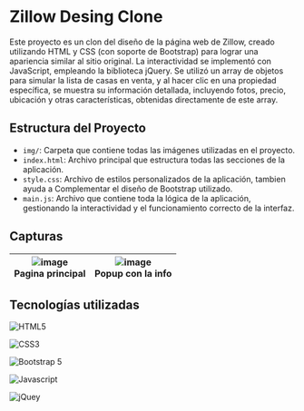 # Zillow Desing Clone
Este proyecto es un clon del diseño de la página web de Zillow, creado utilizando HTML y CSS (con soporte de Bootstrap) para lograr una apariencia similar al sitio original. La interactividad 
se implementó con JavaScript, empleando la biblioteca jQuery. Se utilizó un array de objetos para simular la lista de casas en venta, y al hacer clic en una propiedad específica, se muestra 
su información detallada, incluyendo fotos, precio, ubicación y otras características, obtenidas directamente de este array.

## Estructura del Proyecto
- `img/`: Carpeta que contiene todas las imágenes utilizadas en el proyecto.
- `index.html`: Archivo principal que estructura todas las secciones de la aplicación.
- `style.css`: Archivo de estilos personalizados de la aplicación, tambien ayuda a Complementar el diseño de Bootstrap utilizado.
- `main.js`: Archivo que contiene toda la lógica de la aplicación, gestionando la interactividad y el funcionamiento correcto de la interfaz.

## Capturas

| ![image](https://github.com/user-attachments/assets/f7a1f7cf-baec-47dd-9662-2522a6124cbc)<br> Pagina principal |  ![image](https://github.com/user-attachments/assets/b6eb0bc1-0049-4894-b69a-4f2924c6090c) <br> Popup con la info |
| :---: | :---: |

## Tecnologías utilizadas

![HTML5](https://img.shields.io/badge/HTML5-E34F26?style=for-the-badge&logo=html5&logoColor=white)

![CSS3](https://img.shields.io/badge/CSS3-1572B6?style=for-the-badge&logo=css3&logoColor=white)

![Bootstrap 5](https://img.shields.io/badge/Bootstrap-563D7C?style=for-the-badge&logo=bootstrap&logoColor=white)

![Javascript](https://img.shields.io/badge/JavaScript-F7DF1E?style=for-the-badge&logo=javascript&logoColor=black)

![jQuey](https://img.shields.io/badge/jQuery-orange?style=for-the-badge&logo=jquery&logoColor=black)
